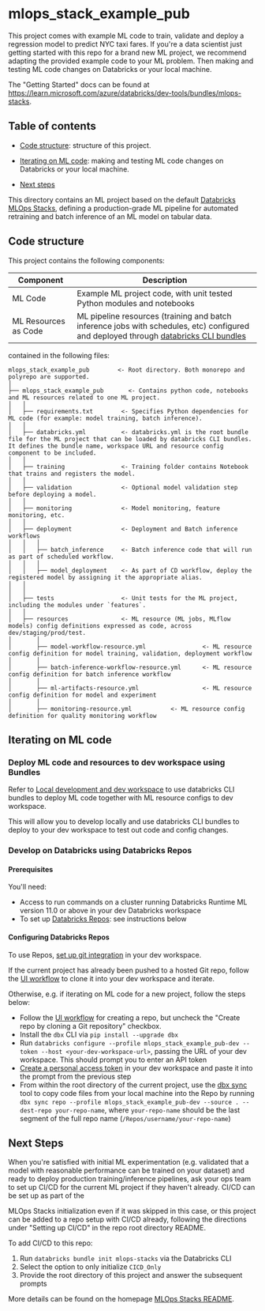 # mlops_stack_example_pub
This project comes with example ML code to train, validate and deploy a regression model to predict NYC taxi fares.
If you're a data scientist just getting started with this repo for a brand new ML project, we recommend 
adapting the provided example code to your ML problem. Then making and 
testing ML code changes on Databricks or your local machine.

The "Getting Started" docs can be found at https://learn.microsoft.com/azure/databricks/dev-tools/bundles/mlops-stacks.

## Table of contents
* [Code structure](#code-structure): structure of this project.

* [Iterating on ML code](#iterating-on-ml-code): making and testing ML code changes on Databricks or your local machine.
* [Next steps](#next-steps)

This directory contains an ML project based on the default
[Databricks MLOps Stacks](https://github.com/databricks/mlops-stacks),
defining a production-grade ML pipeline for automated retraining and batch inference of an ML model on tabular data.

## Code structure
This project contains the following components:

| Component                  | Description                                                                                                                                                                                                                                                                                                                                             |
|----------------------------|---------------------------------------------------------------------------------------------------------------------------------------------------------------------------------------------------------------------------------------------------------------------------------------------------------------------------------------------------------|
| ML Code                    | Example ML project code, with unit tested Python modules and notebooks                                                                                                                                                                                                                                                                                  |
| ML Resources as Code | ML pipeline resources (training and batch inference jobs with schedules, etc) configured and deployed through [databricks CLI bundles](https://learn.microsoft.com/azure/databricks/dev-tools/cli/bundle-cli)                                                                                              |

contained in the following files:

```
mlops_stack_example_pub        <- Root directory. Both monorepo and polyrepo are supported.
│
├── mlops_stack_example_pub       <- Contains python code, notebooks and ML resources related to one ML project. 
│   │
│   ├── requirements.txt        <- Specifies Python dependencies for ML code (for example: model training, batch inference).
│   │
│   ├── databricks.yml          <- databricks.yml is the root bundle file for the ML project that can be loaded by databricks CLI bundles. It defines the bundle name, workspace URL and resource config component to be included.
│   │
│   ├── training                <- Training folder contains Notebook that trains and registers the model.
│   │
│   ├── validation              <- Optional model validation step before deploying a model.
│   │
│   ├── monitoring              <- Model monitoring, feature monitoring, etc.
│   │
│   ├── deployment              <- Deployment and Batch inference workflows
│   │   │
│   │   ├── batch_inference     <- Batch inference code that will run as part of scheduled workflow.
│   │   │
│   │   ├── model_deployment    <- As part of CD workflow, deploy the registered model by assigning it the appropriate alias.
│   │
│   │
│   ├── tests                   <- Unit tests for the ML project, including the modules under `features`.
│   │
│   ├── resources               <- ML resource (ML jobs, MLflow models) config definitions expressed as code, across dev/staging/prod/test.
│       │
│       ├── model-workflow-resource.yml                <- ML resource config definition for model training, validation, deployment workflow
│       │
│       ├── batch-inference-workflow-resource.yml      <- ML resource config definition for batch inference workflow
│       │
│       ├── ml-artifacts-resource.yml                  <- ML resource config definition for model and experiment
│       │
│       ├── monitoring-resource.yml           <- ML resource config definition for quality monitoring workflow
```


## Iterating on ML code

### Deploy ML code and resources to dev workspace using Bundles

Refer to [Local development and dev workspace](./resources/README.md#local-development-and-dev-workspace)
to use databricks CLI bundles to deploy ML code together with ML resource configs to dev workspace.

This will allow you to develop locally and use databricks CLI bundles to deploy to your dev workspace to test out code and config changes.

### Develop on Databricks using Databricks Repos

#### Prerequisites
You'll need:
* Access to run commands on a cluster running Databricks Runtime ML version 11.0 or above in your dev Databricks workspace
* To set up [Databricks Repos](https://learn.microsoft.com/azure/databricks/repos/index): see instructions below

#### Configuring Databricks Repos
To use Repos, [set up git integration](https://learn.microsoft.com/azure/databricks/repos/repos-setup) in your dev workspace.

If the current project has already been pushed to a hosted Git repo, follow the
[UI workflow](https://learn.microsoft.com/azure/databricks/repos/git-operations-with-repos#add-a-repo-and-connect-remotely-later)
to clone it into your dev workspace and iterate. 

Otherwise, e.g. if iterating on ML code for a new project, follow the steps below:
* Follow the [UI workflow](https://learn.microsoft.com/azure/databricks/repos/git-operations-with-repos#add-a-repo-and-connect-remotely-later)
  for creating a repo, but uncheck the "Create repo by cloning a Git repository" checkbox.
* Install the `dbx` CLI via `pip install --upgrade dbx`
* Run `databricks configure --profile mlops_stack_example_pub-dev --token --host <your-dev-workspace-url>`, passing the URL of your dev workspace.
  This should prompt you to enter an API token
* [Create a personal access token](https://learn.microsoft.com/azure/databricks/dev-tools/auth/pat)
  in your dev workspace and paste it into the prompt from the previous step
* From within the root directory of the current project, use the [dbx sync](https://dbx.readthedocs.io/en/latest/guides/python/devloop/mixed/#using-dbx-sync-repo-for-local-to-repo-synchronization) tool to copy code files from your local machine into the Repo by running
  `dbx sync repo --profile mlops_stack_example_pub-dev --source . --dest-repo your-repo-name`, where `your-repo-name` should be the last segment of the full repo name (`/Repos/username/your-repo-name`)



## Next Steps

When you're satisfied with initial ML experimentation (e.g. validated that a model with reasonable performance can be trained on your dataset) and ready to deploy production training/inference pipelines, ask your ops team to set up CI/CD for the current ML project if they haven't already. CI/CD can be set up as part of the

MLOps Stacks initialization even if it was skipped in this case, or this project can be added to a repo setup with CI/CD already, following the directions under "Setting up CI/CD" in the repo root directory README.

To add CI/CD to this repo:
 1. Run `databricks bundle init mlops-stacks` via the Databricks CLI
 2. Select the option to only initialize `CICD_Only`
 3. Provide the root directory of this project and answer the subsequent prompts

More details can be found on the homepage [MLOps Stacks README](https://github.com/databricks/mlops-stacks/blob/main/README.md).
